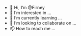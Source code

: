 - 👋 Hi, I’m @Firney
- 👀 I’m interested in ...
- 🌱 I’m currently learning ...
- 💞️ I’m looking to collaborate on ...
- 📫 How to reach me ...

<!---
Firny/Firny is a ✨ special ✨ repository because its `README.md` (this file) appears on your GitHub profile.
You can click the Preview link to take a look at your changes.
--->
